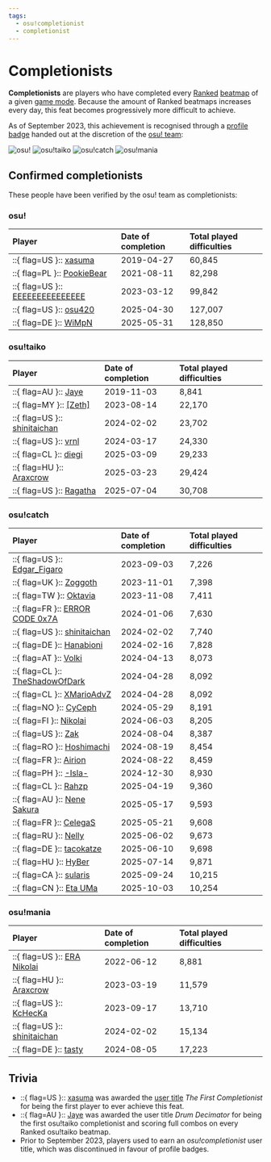 ```yaml
---
tags:
  - osu!completionist
  - completionist
---
```


# Completionists

**Completionists** are players who have completed every [Ranked](/wiki/Beatmap/Category#ranked) [beatmap](/wiki/Beatmap) of a given [game mode](/wiki/Game_mode). Because the amount of Ranked beatmaps increases every day, this feat becomes progressively more difficult to achieve.

As of September 2023, this achievement is recognised through a [profile badge](/wiki/Community/Profile_badge) handed out at the discretion of the [osu! team](/wiki/People/osu!_team):

![osu!](img/osu.png?20230902 "osu! completionist badge") ![osu!taiko](img/taiko.png?20230902 "osu!taiko completionist badge") ![osu!catch](img/catch.png?20230902 "osu!catch completionist badge") ![osu!mania](img/mania.png?20230902 "osu!mania completionist badge")

## Confirmed completionists

These people have been verified by the osu! team as completionists:

### osu!

| Player | Date of completion | Total played difficulties |
| :-- | :-- | :-- |
| ::{ flag=US }:: [xasuma](https://osu.ppy.sh/users/3172980) | 2019-04-27 | 60,845 |
| ::{ flag=PL }:: [PookieBear](https://osu.ppy.sh/users/7635621) | 2021-08-11 | 82,298 |
| ::{ flag=US }:: [EEEEEEEEEEEEEEE](https://osu.ppy.sh/users/2927048) | 2023-03-12 | 99,842 |
| ::{ flag=US }:: [osu420](https://osu.ppy.sh/users/6699330) | 2025-04-30 | 127,007 |
| ::{ flag=DE }:: [WiMpN](https://osu.ppy.sh/users/647309) | 2025-05-31 | 128,850 |

### osu!taiko

| Player | Date of completion | Total played difficulties |
| :-- | :-- | :-- |
| ::{ flag=AU }:: [Jaye](https://osu.ppy.sh/users/4841352) | 2019-11-03 | 8,841 |
| ::{ flag=MY }:: [\[Zeth\]](https://osu.ppy.sh/users/9912966) | 2023-08-14 | 22,170 |
| ::{ flag=US }:: [shinitaichan](https://osu.ppy.sh/users/4841352) | 2024-02-02 | 23,702 |
| ::{ flag=US }:: [vrnl](https://osu.ppy.sh/users/4799788) | 2024-03-17 | 24,330 |
| ::{ flag=CL }:: [diegi](https://osu.ppy.sh/users/3643699) | 2025-03-09 | 29,233 |
| ::{ flag=HU }:: [Araxcrow](https://osu.ppy.sh/users/11038892) | 2025-03-23 | 29,424 |
| ::{ flag=US }:: [Ragatha](https://osu.ppy.sh/users/7966003) | 2025-07-04 | 30,708 |

### osu!catch

| Player | Date of completion | Total played difficulties |
| :-- | :-- | :-- |
| ::{ flag=US }:: [Edgar_Figaro](https://osu.ppy.sh/users/6508754) | 2023-09-03 | 7,226 |
| ::{ flag=UK }:: [Zoggoth](https://osu.ppy.sh/users/2799946) | 2023-11-01 | 7,398 |
| ::{ flag=TW }:: [Oktavia](https://osu.ppy.sh/users/1952803) | 2023-11-08 | 7,411 |
| ::{ flag=FR }:: [ERROR CODE 0x7A](https://osu.ppy.sh/users/17819541) | 2024-01-06 | 7,630 |
| ::{ flag=US }:: [shinitaichan](https://osu.ppy.sh/users/7807460) | 2024-02-02 | 7,740 |
| ::{ flag=DE }:: [Hanabioni](https://osu.ppy.sh/users/19391812) | 2024-02-16 | 7,828 |
| ::{ flag=AT }:: [Volki](https://osu.ppy.sh/users/7118702) | 2024-04-13 | 8,073 |
| ::{ flag=CL }:: [TheShadowOfDark](https://osu.ppy.sh/users/5795337) | 2024-04-28 | 8,092 |
| ::{ flag=CL }:: [XMarioAdvZ](https://osu.ppy.sh/users/7329917) | 2024-04-28 | 8,092 |
| ::{ flag=NO }:: [CyCeph](https://osu.ppy.sh/users/4586304) | 2024-05-29 | 8,191 |
| ::{ flag=FI }:: [Nikolai](https://osu.ppy.sh/users/5302804) | 2024-06-03 | 8,205 |
| ::{ flag=US }:: [Zak](https://osu.ppy.sh/users/1375955) | 2024-08-04 | 8,387 |
| ::{ flag=RO }:: [Hoshimachi](https://osu.ppy.sh/users/16196079) | 2024-08-19 | 8,454 |
| ::{ flag=FR }:: [Airion](https://osu.ppy.sh/users/11152298) | 2024-08-22 | 8,459 |
| ::{ flag=PH }:: [-Isla-](https://osu.ppy.sh/users/17745759) | 2024-12-30 | 8,930 |
| ::{ flag=CL }:: [Rahzp](https://osu.ppy.sh/users/9200197) | 2025-04-19 | 9,360 |
| ::{ flag=AU }:: [Nene Sakura](https://osu.ppy.sh/users/6701104) | 2025-05-17 | 9,593 |
| ::{ flag=FR }:: [CelegaS](https://osu.ppy.sh/users/1552429) | 2025-05-21 | 9,608 |
| ::{ flag=RU }:: [Nelly](https://osu.ppy.sh/users/4741164) | 2025-06-02 | 9,673 |
| ::{ flag=DE }:: [tacokatze](https://osu.ppy.sh/users/1555865) | 2025-06-10 | 9,698 |
| ::{ flag=HU }:: [HyBer](https://osu.ppy.sh/users/15025665) | 2025-07-14 | 9,871 |
| ::{ flag=CA }:: [sularis](https://osu.ppy.sh/users/14571181) | 2025-09-24 | 10,215 |
| ::{ flag=CN }:: [Eta UMa](https://osu.ppy.sh/users/9740698) | 2025-10-03 | 10,254 |

### osu!mania

| Player | Date of completion | Total played difficulties |
| :-- | :-- | :-- |
| ::{ flag=US }:: [ERA Nikolai](https://osu.ppy.sh/users/7712274) | 2022-06-12 | 8,881 |
| ::{ flag=HU }:: [Araxcrow](https://osu.ppy.sh/users/11038892) | 2023-03-19 | 11,579 |
| ::{ flag=US }:: [KcHecKa](https://osu.ppy.sh/users/4584427) | 2023-09-17 | 13,710 |
| ::{ flag=US }:: [shinitaichan](https://osu.ppy.sh/users/4841352) | 2024-02-02 | 15,134 |
| ::{ flag=DE }:: [tasty](https://osu.ppy.sh/users/16410097) | 2024-08-05 | 17,223 |

## Trivia

- ::{ flag=US }:: [xasuma](https://osu.ppy.sh/users/3172980) was awarded the [user title](/wiki/Community/User_title) *The First Completionist* for being the first player to ever achieve this feat.
- ::{ flag=AU }:: [Jaye](https://osu.ppy.sh/users/4841352) was awarded the user title *Drum Decimator* for being the first osu!taiko completionist and scoring full combos on every Ranked osu!taiko beatmap.
- Prior to September 2023, players used to earn an *osu!completionist* user title, which was discontinued in favour of profile badges.
